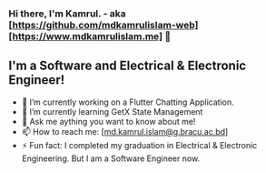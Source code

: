 ### Hi there, I'm Kamrul. - aka [https://github.com/mdkamrulislam-web][https://www.mdkamrulislam.me] 👋

## I'm a Software and Electrical & Electronic Engineer!

- 🔭 I’m currently working on a Flutter Chatting Application.
- 🌱 I’m currently learning GetX State Management
- 💬 Ask me aything you want to know about me!
- 📫 How to reach me: [md.kamrul.islam@g.bracu.ac.bd]
- ⚡ Fun fact: I completed my graduation in Electrical & Electronic Engineering. But I am a Software Engineer now.
